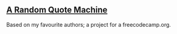 ## [A Random Quote Machine](https://amoores1.github.io/random-quote-machine-fcc/)
Based on my favourite authors; a project for a freecodecamp.org.